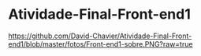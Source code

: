 # Atividade-Final-Front-end1
https://github.com/David-Chavier/Atividade-Final-Front-end1/blob/master/fotos/Front-end1-sobre.PNG?raw=true
